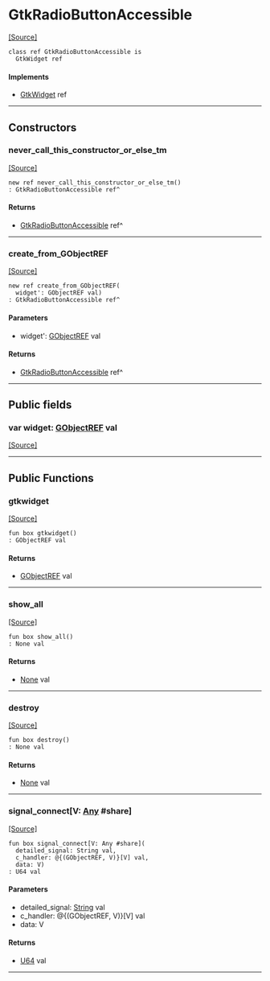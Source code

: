 # GtkRadioButtonAccessible
<span class="source-link">[[Source]](src/gtk3/GtkRadioButtonAccessible.md#L6)</span>
```pony
class ref GtkRadioButtonAccessible is
  GtkWidget ref
```

#### Implements

* [GtkWidget](gtk3-GtkWidget.md) ref

---

## Constructors

### never_call_this_constructor_or_else_tm
<span class="source-link">[[Source]](src/gtk3/GtkRadioButtonAccessible.md#L10)</span>


```pony
new ref never_call_this_constructor_or_else_tm()
: GtkRadioButtonAccessible ref^
```

#### Returns

* [GtkRadioButtonAccessible](gtk3-GtkRadioButtonAccessible.md) ref^

---

### create_from_GObjectREF
<span class="source-link">[[Source]](src/gtk3/GtkRadioButtonAccessible.md#L13)</span>


```pony
new ref create_from_GObjectREF(
  widget': GObjectREF val)
: GtkRadioButtonAccessible ref^
```
#### Parameters

*   widget': [GObjectREF](gtk3-..-gobject-GObjectREF.md) val

#### Returns

* [GtkRadioButtonAccessible](gtk3-GtkRadioButtonAccessible.md) ref^

---

## Public fields

### var widget: [GObjectREF](gtk3-..-gobject-GObjectREF.md) val
<span class="source-link">[[Source]](src/gtk3/GtkRadioButtonAccessible.md#L7)</span>



---

## Public Functions

### gtkwidget
<span class="source-link">[[Source]](src/gtk3/GtkRadioButtonAccessible.md#L9)</span>


```pony
fun box gtkwidget()
: GObjectREF val
```

#### Returns

* [GObjectREF](gtk3-..-gobject-GObjectREF.md) val

---

### show_all
<span class="source-link">[[Source]](src/gtk3/GtkWidget.md#L4)</span>


```pony
fun box show_all()
: None val
```

#### Returns

* [None](builtin-None.md) val

---

### destroy
<span class="source-link">[[Source]](src/gtk3/GtkWidget.md#L10)</span>


```pony
fun box destroy()
: None val
```

#### Returns

* [None](builtin-None.md) val

---

### signal_connect\[V: [Any](builtin-Any.md) #share\]
<span class="source-link">[[Source]](src/gtk3/GtkWidget.md#L13)</span>


```pony
fun box signal_connect[V: Any #share](
  detailed_signal: String val,
  c_handler: @{(GObjectREF, V)}[V] val,
  data: V)
: U64 val
```
#### Parameters

*   detailed_signal: [String](builtin-String.md) val
*   c_handler: @{(GObjectREF, V)}[V] val
*   data: V

#### Returns

* [U64](builtin-U64.md) val

---

